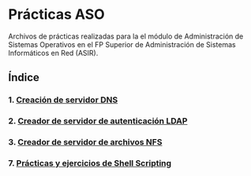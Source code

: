 # Prácticas ASO

Archivos de prácticas realizadas para la el módulo de Administración de Sistemas Operativos 
en el FP Superior de Administración de Sistemas Informáticos en Red (ASIR).

## Índice

### 1. [Creación de servidor DNS](https://github.com/Pyzyryab/ASO-ASIR/tree/main/1.DNS-server)

### 2. [Creador de servidor de autenticación LDAP](https://github.com/Pyzyryab/ASO-ASIR/tree/main/2.LDAP-server)

### 3. [Creador de servidor de archivos NFS](https://github.com/Pyzyryab/ASO-ASIR/tree/main/3.NFS-server)


### 7. [Prácticas y ejercicios de Shell Scripting](https://github.com/Pyzyryab/ASO-ASIR/tree/main/3.NFS-server)